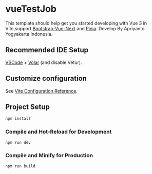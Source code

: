 # vueTestJob

This template should help get you started developing with Vue 3 in Vite,support [Bootstrap-Vue-Next](https://bootstrap-vue-next.github.io/bootstrap-vue-next/docs.html) and [Pinia](https://pinia.vuejs.org/getting-started.html). Develop By Apriyanto. Yogyakarta Indonesia.


## Recommended IDE Setup

[VSCode](https://code.visualstudio.com/) + [Volar](https://marketplace.visualstudio.com/items?itemName=Vue.volar) (and disable Vetur).

## Customize configuration

See [Vite Configuration Reference](https://vite.dev/config/).

## Project Setup

```sh
npm install
```

### Compile and Hot-Reload for Development

```sh
npm run dev
```

### Compile and Minify for Production

```sh
npm run build
```
